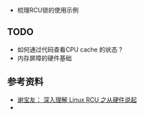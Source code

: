 
* 梳理RCU锁的使用示例




## TODO

* 如何通过代码查看CPU cache 的状态 ?
* 内存屏障的硬件基础



## 参考资料

* [谢宝友： 深入理解 Linux RCU 之从硬件说起](https://cloud.tencent.com/developer/article/1006226)
* 

